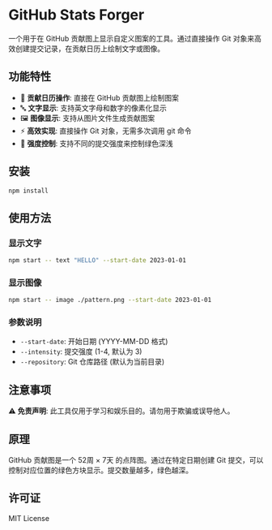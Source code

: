 # GitHub Stats Forger

一个用于在 GitHub 贡献图上显示自定义图案的工具。通过直接操作 Git 对象来高效创建提交记录，在贡献日历上绘制文字或图像。

## 功能特性

- 📅 **贡献日历操作**: 直接在 GitHub 贡献图上绘制图案
- 🔤 **文字显示**: 支持英文字母和数字的像素化显示
- 🖼️ **图像显示**: 支持从图片文件生成贡献图案
- ⚡ **高效实现**: 直接操作 Git 对象，无需多次调用 git 命令
- 🎨 **强度控制**: 支持不同的提交强度来控制绿色深浅

## 安装

```bash
npm install
```

## 使用方法

### 显示文字
```bash
npm start -- text "HELLO" --start-date 2023-01-01
```

### 显示图像
```bash
npm start -- image ./pattern.png --start-date 2023-01-01
```

### 参数说明

- `--start-date`: 开始日期 (YYYY-MM-DD 格式)
- `--intensity`: 提交强度 (1-4, 默认为 3)
- `--repository`: Git 仓库路径 (默认为当前目录)

## 注意事项

⚠️ **免责声明**: 此工具仅用于学习和娱乐目的。请勿用于欺骗或误导他人。

## 原理

GitHub 贡献图是一个 52周 × 7天 的点阵图。通过在特定日期创建 Git 提交，可以控制对应位置的绿色方块显示。提交数量越多，绿色越深。

## 许可证

MIT License
